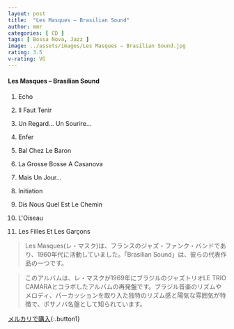 ```yaml
---
layout: post
title:  "Les Masques – Brasilian Sound"
author: mmr
categories: [ CD ]
tags: [ Bossa Nova, Jazz ]
image: ../assets/images/Les Masques – Brasilian Sound.jpg
rating: 3.5
v-rating: VG
---
```


#### Les Masques – Brasilian Sound

1. Echo

2. Il Faut Tenir

3. Un Regard... Un Sourire...

4. Enfer

5. Bal Chez Le Baron

6. La Grosse Bosse A Casanova

7. Mais Un Jour...

8. Initiation

9. Dis Nous Quel Est Le Chemin

10. L'Oiseau

11. Les Filles Et Les Garçons

> Les Masques(レ・マスク)は、フランスのジャズ・ファンク・バンドであり、1960年代に活動していました。「Brasilian Sound」は、彼らの代表作品の一つです。

> このアルバムは、レ・マスクが1969年にブラジルのジャズトリオLE TRIO CAMARAとコラボしたアルバムの再発盤です。ブラジル音楽のリズムやメロディ、パーカッションを取り入た独特のリズム感と陽気な雰囲気が特徴で、ボサノバ名盤として知られています。



[メルカリで購入](https://jp.mercari.com/item/m63568072787){:.button1}
